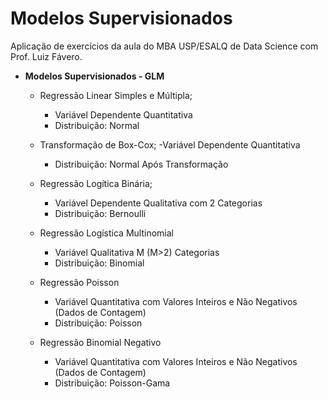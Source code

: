 # Modelos Supervisionados

Aplicação de exercícios da aula do MBA USP/ESALQ de Data Science com Prof. Luiz Fávero.


- **Modelos Supervisionados - GLM**

  - Regressão Linear Simples e Múltipla;
	- Variável Dependente Quantitativa
	- Distribuição: Normal

  - Transformação de Box-Cox;
	-Variável Dependente Quantitativa
	- Distribuição: Normal Após Transformação

  - Regressão Logítica Binária;
	- Variável Dependente Qualitativa com 2 Categorias
	- Distribuição: Bernoulli

  - Regressão Logística Multinomial
	- Variável Qualitativa M (M>2) Categorias
	- Distribuição: Binomial

  - Regressão Poisson
	- Variável Quantitativa com Valores Inteiros e Não Negativos (Dados de Contagem)
	- Distribuição: Poisson

  - Regressão Binomial Negativo
	- Variável Quantitativa com Valores Inteiros e Não Negativos (Dados de Contagem)
	- Distribuição: Poisson-Gama
  
